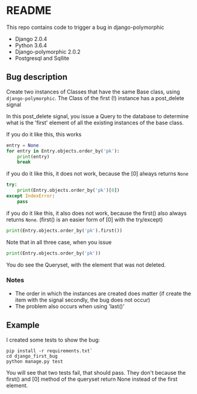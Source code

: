 # README

This repo contains code to trigger a bug in django-polymorphic

- Django 2.0.4
- Python 3.6.4
- Django-polymorphic 2.0.2
- Postgresql and Sqllite


## Bug description

Create two instances of Classes that have the same Base class, using `django-polymorphic`. 
The Class of the first (!) instance has a post_delete signal

In this post_delete signal, you issue a Query to the database to determine what is the 'first' element of all the existing instances of the base class.

If you do it like this, this works

```python
entry = None
for entry in Entry.objects.order_by('pk'):
    print(entry)
    break
```

if you do it like this, it does not work, because the [0] always returns `None`

```python
try:
    print(Entry.objects.order_by('pk')[0])
except IndexError:
    pass
```

if you do it like this, it also does not work, because the first() also always returns `None`. (first() is an easier form of [0] with the try/except)

```python
print(Entry.objects.order_by('pk').first())
```


Note that in all three case, when you issue

```python
print(Entry.objects.order_by('pk'))
```

You do see the Queryset, with the element that was not deleted.

### Notes

- The order in which the instances are created does matter (if create the item with the signal secondly, the bug does not occur)
- The problem also occurs when using 'last()'



## Example

I created some tests to show the bug:

```
pip install -r requirements.txt`
cd django_first_bug
python manage.py test
```

You will see that two tests fail, that should pass. They don't because the first() and [0] method of the queryset return None instead of the first element.
